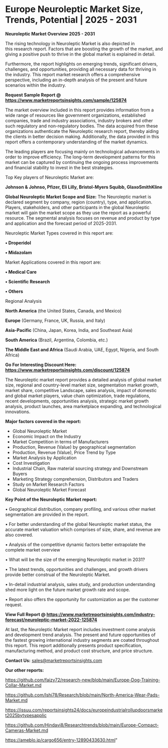 # Europe Neuroleptic Market Size, Trends, Potential | 2025 - 2031

<Strong> Neuroleptic Market Overview 2025 - 2031</strong>

The rising technology in Neuroleptic Market is also depicted in this research report. Factors that are boosting the growth of the market, and giving a positive push to thrive in the global market is explained in detail.

Furthermore, the report highlights on emerging trends, significant drivers, challenges, and opportunities, providing all necessary data for thriving in the industry. This report market research offers a comprehensive perspective, including an in-depth analysis of the present and future scenarios within the industry.

<strong>Request Sample Report @ <a href=https://www.marketreportsinsights.com/sample/125874>https://www.marketreportsinsights.com/sample/125874</a></strong>

The market overview included in this report provides information from a wide range of resources like government organizations, established companies, trade and industry associations, industry brokers and other such regulatory and non-regulatory bodies. The data acquired from these organizations authenticate the Neuroleptic research report, thereby aiding the clients in better decision making. Additionally, the data provided in this report offers a contemporary understanding of the market dynamics.

The leading players are focusing mainly on technological advancements in order to improve efficiency. The long-term development patterns for this market can be captured by continuing the ongoing process improvements and financial stability to invest in the best strategies.

Top Key players of Neuroleptic Market are:

<strong>Johnson & Johnso, Pfizer, Eli Lilly, Bristol-Myers Squibb, GlaxoSmithKline</strong>

<strong><b>Global Neuroleptic Market Scope and Size:</b></strong>
The Neuroleptic market is declared segment by company, region (country), type, and application. Players, stakeholders, and other participants in the global Neuroleptic market will gain the market scope as they use the report as a powerful resource. The segmental analysis focuses on revenue and product by type and application and the forecast period of 2025-2031.

Neuroleptic Market Types covered in this report are:

<strong>• Droperidol

• Midazolam</strong>

Market Applications covered in this report are:

<strong>• Medical Care

• Scientific Research

• Others</strong> 

Regional Analysis

<strong>North America</strong> (the United States, Canada, and Mexico)

<strong>Europe</strong> (Germany, France, UK, Russia, and Italy)

<strong>Asia-Pacific</strong> (China, Japan, Korea, India, and Southeast Asia)

<strong>South America</strong> (Brazil, Argentina, Colombia, etc.)

<strong>The Middle East and Africa</strong> (Saudi Arabia, UAE, Egypt, Nigeria, and South Africa)

<strong>Go For Interesting Discount Here: <a href=https://www.marketreportsinsights.com/discount/125874>https://www.marketreportsinsights.com/discount/125874</a></strong>

The Neuroleptic market report provides a detailed analysis of global market size, regional and country-level market size, segmentation market growth, market share, competitive Landscape, sales analysis, impact of domestic and global market players, value chain optimization, trade regulations, recent developments, opportunities analysis, strategic market growth analysis, product launches, area marketplace expanding, and technological innovations.

<strong><b>Major factors covered in the report:</b></strong>
<ul>
  <li>Global Neuroleptic Market </li>
  <li>Economic Impact on the Industry</li>
  <li>Market Competition in terms of Manufacturers</li>
  <li>Production, Revenue (Value) by geographical segmentation</li>
  <li>Production, Revenue (Value), Price Trend by Type</li>
  <li>Market Analysis by Application</li>
  <li>Cost Investigation</li>
  <li>Industrial Chain, Raw material sourcing strategy and Downstream Buyers</li>
  <li>Marketing Strategy comprehension, Distributors and Traders</li>
  <li>Study on Market Research Factors</li>
  <li>Global Neuroleptic Market Forecast</li>
</ul>

<strong><b>Key Point of the Neuroleptic Market report:</b></strong>

• Geographical distribution, company profiling, and various other market segmentation are provided in the report.

• For better understanding of the global Neuroleptic market status, the accurate market valuation which comprises of size, share, and revenue are also covered.

• Analysis of the competitive dynamic factors better extrapolate the complete market overview

• What will be the size of the emerging Neuroleptic market in 2031?

• The latest trends, opportunities and challenges, and growth drivers provide better construal of the Neuroleptic Market.

• In-detail industrial analysis, sales study, and production understanding shed more light on the future market growth rate and scope.

• Report also offers the opportunity for customization as per the customer request.

<strong><b>View Full Report @ <a href=https://www.marketreportsinsights.com/industry-forecast/neuroleptic-market-2022-125874>https://www.marketreportsinsights.com/industry-forecast/neuroleptic-market-2022-125874</a></b></strong>


At last, the Neuroleptic Market report includes investment come analysis and development trend analysis. The present and future opportunities of the fastest growing international industry segments are coated throughout this report. This report additionally presents product specification, manufacturing method, and product cost structure, and price structure.

<strong>Contact Us:</strong>
sales@marketreportsinsights.com

<strong>Our other reports:</strong>

<a href=https://github.com/faizy72/research-new/blob/main/Europe-Dog-Training-Collar-Market.md>https://github.com/faizy72/research-new/blob/main/Europe-Dog-Training-Collar-Market.md</a>

<a href=https://github.com/Ishi78/Research/blob/main/North-America-Wear-Pads-Market.md>https://github.com/Ishi78/Research/blob/main/North-America-Wear-Pads-Market.md</a>

<a href=https://issuu.com/reportsinsights24/docs/europeindustrialrollupdoorsmarket2025bytypesapplic>https://issuu.com/reportsinsights24/docs/europeindustrialrollupdoorsmarket2025bytypesapplic</a>

<a href=https://github.com/Hindavi8/Researchtrends/blob/main/Europe-Compact-Cameras-Market.md>https://github.com/Hindavi8/Researchtrends/blob/main/Europe-Compact-Cameras-Market.md</a>

<a href=https://ameblo.jp/cargo656/entry-12890433630.html>https://ameblo.jp/cargo656/entry-12890433630.html</a>"
